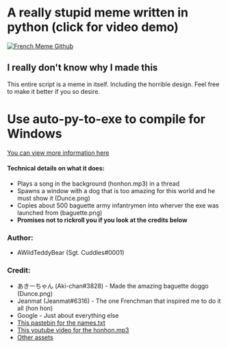 # A really stupid meme written in python (click for video demo)
[![French Meme Github](https://img.youtube.com/vi/sWGjIyjDebk/0.jpg)](https://www.youtube.com/watch?v=sWGjIyjDebk "French Meme Github")

## I really don't know why I made this
This entire script is a meme in itself. Including the horrible design.
Feel free to make it better if you so desire.

# Use auto-py-to-exe to compile for Windows
[You can view more information here](https://pypi.org/project/auto-py-to-exe/)


#### Technical details on what it does:
* Plays a song in the background (honhon.mp3) in a thread
* Spawns a window with a dog that is too amazing for this world and he must show it (Dunce.png)
* Copies about 500 baguette army infantrymen into wherver the exe was launched from (baguette.png)
* **Promises not to rickroll you if you look at the credits below**

### Author:
* AWildTeddyBear (Sgt. Cuddles#0001)

### Credit:
* あきーちゃん (Aki-chan#3828) - Made the amazing baguette doggo (Dunce.png)
* Jeanmat (Jeanmat#6316) - The one Frenchman that inspired me to do it all (hon hon)
* Google - Just about everything else
* [This pastebin for the names.txt](https://pastebin.com/YbHHxu7p)
* [This youtube video for the honhon.mp3](https://www.youtube.com/watch?v=_0HTwQjMr9k)
* [Other assets](https://www.youtube.com/watch?v=dQw4w9WgXcQ)
